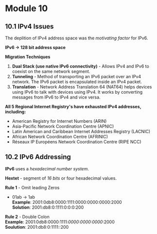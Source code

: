 # Module 10  
## 10.1 IPv4 Issues  
The deplition of IPv4 address space was the *motivating factor* for IPv6.  

**IPv6 -> 128 bit address space**  

**Migration Techniques**  
1. **Dual Stack (use native IPv6 connectivity)** - Allows IPv4 and IPv6 to coexist on the same network segment.
2. **Tunneling** - Method of transporting an IPv6 packet over an IPv4 network. The IPv6 packet is encapsulated inside an IPv4 packet.
3. **Translation** - Network Address Translation 64 (NAT64) helps devices using IPv6 to talk with devices using IPv4. It works by converting messages from IPv6 to IPv4 and vice versa.

**All 5 Regional Internet Registry's have exhausted IPv4 addresses, including:**  
- American Registry for Internet Numbers (ARIN)
- Asia-Pacific Network Coordination Centre (APNIC)
- Latin American and Caribbean Internet Addresses Registry (LACNIC)
- African Network Coordination Centre (AFRINIC)
- Réseaux IP Européens Network Coordination Centre (RIPE NCC)

## 10.2 IPv6 Addressing  
**IPv6** uses a *hexadecimal number system*.  

**Hextet** - segment of *16 bits* or four hexadecimal values.  

**Rule 1** - Omit leading Zeros  
- 01ab -> 1ab  
**Example**: 2001:0db8:0000:1111:0000:0000:0000:2000  
**Solution**: 2001:db8:0:1111:0:0:0:200

**Rule 2** - Double Colon  
**Example**: 2001:0db8:0000:1111:*0000:0000:0000*:2000  
**Soulution**: 2001:db8:0:1111::200

